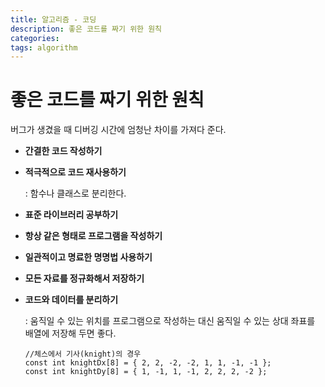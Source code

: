 ```yaml
---
title: 알고리즘 - 코딩
description: 좋은 코드를 짜기 위한 원칙
categories:
tags: algorithm
---
```


# 좋은 코드를 짜기 위한 원칙

버그가 생겼을 때 디버깅 시간에 엄청난 차이를 가져다 준다.

- **간결한 코드 작성하기**

- **적극적으로 코드 재사용하기**

  : 함수나 클래스로 분리한다.

- **표준 라이브러리 공부하기**

- **항상 같은 형태로 프로그램을 작성하기**

- **일관적이고 명료한 명명법 사용하기**

- **모든 자료를 정규화해서 저장하기**

- **코드와 데이터를 분리하기**

  : 움직일 수 있는 위치를 프로그램으로 작성하는 대신 움직일 수 있는 상대 좌표를 배열에 저장해 두면 좋다.

  ```
  //체스에서 기사(knight)의 경우
  const int knightDx[8] = { 2, 2, -2, -2, 1, 1, -1, -1 };
  const int knightDy[8] = { 1, -1, 1, -1, 2, 2, 2, -2 };
  ```